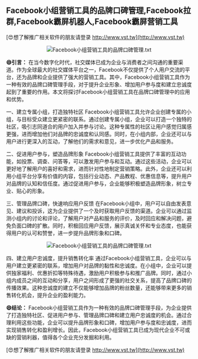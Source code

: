 ## **Facebook小组营销工具的品牌口碑管理,Facebook拉群,Facebook霸屏机器人,Facebook霸屏营销工具**

[😍想了解推广相关软件的朋友请登录 http://www.vst.tw](http://www.vst.tw)

 <center><img src="https://vst.tw/MP4/tuiguang/png/3.png" alt="Facebook小组营销工具的品牌口碑管理.txt"></center>

**😄引言：**
在当今数字化时代，社交媒体已成为企业与消费者之间沟通的重要渠道。作为全球最大的社交媒体平台之一，Facebook不仅提供了个人用户交流的平台，还为品牌和企业提供了强大的营销工具。其中，Facebook小组营销工具作为一种有效的品牌口碑管理手段，对于提升企业形象、增加用户参与度和建立忠诚度起到了重要的作用。本文将探讨Facebook小组营销工具在品牌口碑管理中的应用和优势。

一、建立专属小组，打造独特社区
Facebook小组营销工具允许企业创建专属的小组，与目标受众建立更紧密的联系。通过创建专属小组，企业可以打造一个独特的社区，吸引志同道合的用户加入并参与讨论。这种专属性的社区让用户感觉归属感更强，进而增加他们对品牌的忠诚度和认同感。同时，在小组内部，企业还可以与用户进行更深入的互动，了解他们的需求和意见，进一步优化产品和服务。

二、促进用户参与，塑造品牌形象
Facebook小组营销工具提供了丰富的互动功能，如投票、调查、问答等，可以激发用户参与和互动。通过这些活动，企业可以更好地了解用户的喜好和需求，进而针对性地制定营销策略。此外，企业还可以利用小组平台分享有价值的内容，包括行业动态、产品教程、优惠信息等，提升用户对品牌的认知和信任度。通过促进用户参与，企业能够积极塑造品牌形象，树立专业、贴心的形象。

三、管理品牌口碑，快速响应用户反馈
在Facebook小组中，用户可以自由发表意见、建议和投诉，这为企业提供了一个及时获取用户反馈的渠道。企业可以通过监测小组内的讨论和评论，了解用户对产品和服务的评价，及时回应和解决问题，避免负面口碑的扩散。同时，积极回应用户反馈，展示真诚关怀和专业态度，也能获得用户的认可和赞誉，进一步提升品牌形象和口碑。

 <center><img src="https://vst.tw/MP4/tuiguang/png/2.png" alt="Facebook小组营销工具的品牌口碑管理.txt"></center>

四、建立用户忠诚度，提升销售转化率
通过Facebook小组营销工具，企业可以与用户建立更紧密的联系，增加用户对品牌的黏性和忠诚度。在小组中，企业可以提供独家福利、优惠折扣等特殊待遇，激励用户积极参与和推广品牌。同时，通过小组内成员之间的互动和分享，用户之间形成了更强的社交关系，提高了品牌口碑的传播效果。这种忠诚度的建立不仅能够增加品牌的粉丝数量，还能够带来更多的销售转化机会，提升企业的盈利能力。

**😄结论：**
Facebook小组营销工具作为一种有效的品牌口碑管理手段，为企业提供了打造独特社区、促进用户参与、管理品牌口碑和建立用户忠诚度的机会。通过合理利用这些功能，企业可以提升品牌形象和口碑，增加用户参与度和忠诚度，进而实现销售转化和盈利增长。因此，Facebook小组营销工具已成为现代企业不可或缺的营销利器，值得各个企业充分发掘和利用。

[😍想了解推广相关软件的朋友请登录 http://www.vst.tw](http://www.vst.tw)



